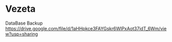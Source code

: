 # Vezeta

DataBase Backup
https://drive.google.com/file/d/1aHHpkce3FAYGskr6WlPxAot37idT_6Wm/view?usp=sharing
